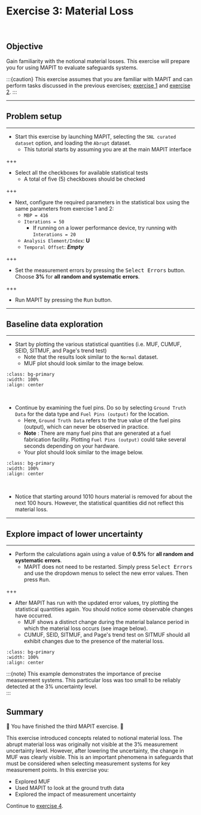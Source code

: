 # Exercise 3: Material Loss

<br>

## Objective

 Gain familiarity with the notional material losses. This exercise will prepare you for using MAPIT to evaluate safeguards systems.

:::{caution}
This exercise assumes that you are familiar with MAPIT and can perform tasks discussed in the previous exercises; [exercise 1](exercise1.md) and [exercise 2](exercise2.md).
:::


---
## Problem setup
---




* Start this exercise by launching MAPIT, selecting the `SNL curated dataset` option, and loading the `Abrupt` dataset.
    * This tutorial starts by assuming you are at the main MAPIT interface

+++

* Select all the checkboxes for available statistical tests
  * A total of five (5) checkboxes should be checked

+++

* Next, configure the required parameters in the statistical box using the same parameters from exercise 1 and 2:
    * `MBP = 416`
    * `Iterations = 50`
      * If running on a lower performance device, try running with `Interations = 20`
    * `Analysis Element/Index`: **U**
    * `Temporal Offset`: ***Empty***

+++

* Set the measurement errors by pressing the <kbd>Select Errors</kbd> button. Choose **3%** for **all random and systematic errors**.  

+++

* Run MAPIT by pressing the <kbd>Run</kbd> button.

---
## Baseline data exploration
---



* Start by plotting the various statistical quantities (i.e. MUF, CUMUF, SEID, SITMUF, and Page's trend test)
  * Note that the results look similar to the `Normal` dataset.
  * MUF plot should look similar to the image below.

```{image} ./assets/exercise3/muf1.png
:class: bg-primary
:width: 100%
:align: center
```

<br>


* Continue by examining the fuel pins. Do so by selecting `Ground Truth Data` for the data type and `Fuel Pins (output)` for the location.
    * Here, `Ground Truth Data` refers to the true value of the fuel pins (output), which can never be observed in practice.
    * **Note** : There are many fuel pins that are generated at a fuel fabrication facility. Plotting `Fuel Pins (output)` could take several seconds depending on your hardware.
    * Your plot should look similar to the image below.



```{image} ./assets/exercise3/pins1.png
:class: bg-primary
:width: 100%
:align: center
```

<br>

* Notice that starting around 1010 hours material is removed for about the next 100 hours. However, the statistical quantities did not reflect this material loss.


---
## Explore impact of lower uncertainty
---



* Perform the calculations again using a value of **0.5%** for **all random and systematic errors**.
    * MAPIT does not need to be restarted. Simply press <kbd>Select Errors</kbd> and use the dropdown menus to select the new error values. Then press <kbd>Run</kbd>.

+++

* After MAPIT has run with the updated error values, try plotting the statistical quantities again. You should notice some observable changes have occurred.
    * MUF shows a distinct change during the material balance period in which the material loss occurs (see image below).
    * CUMUF, SEID, SITMUF, and Page's trend test on SITMUF should all exhibit changes due to the presence of the material loss.


```{image} ./assets/exercise3/muf2.png
:class: bg-primary
:width: 100%
:align: center
```

:::{note}
This example demonstrates the importance of precise measurement systems. This particular loss was too small to be reliably detected at the 3% uncertainty level.  
:::





## Summary

🎉 You have finished the third MAPIT exercise. 🎉

This exercise introduced concepts related to notional material loss. The abrupt material loss was originally not visible at the 3% measurement uncertainty level. However, after lowering the uncertainty, the change in MUF was clearly visible. This is an important phenomena in safeguards that must be considered when selecting measurement systems for key measurement points. In this exercise you:

* Explored MUF
* Used MAPIT to look at the ground truth data
* Explored the impact of measurement uncertainty

 Continue to [exercise 4](exercise4.md).

